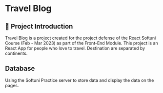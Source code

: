 # Travel Blog

## :art: Project Introduction
Travel Blog is a project created for the project defense of the React Softuni Course (Feb - Mar 2023) as part of the Front-End Module.
This project is an React App for people who love to travel. Destination are separated by continents. 

## Database
Using the Softuni Practice server to store data and display the data on the pages.